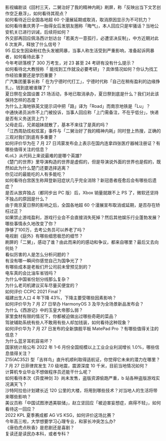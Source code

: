 影视编剧谈《回村三天，二舅治好了我的精神内耗》刷屏，称「反映出当下文艺创作空乏悬浮」，如何看待其观点？  
如何看待近日全国各地超 60 个漫展延期或取消，取消原因显示为不可抗力？  
如何看待重庆男子一胎得女后发朋友圈称「晦气」，本人回应只是牢骚话？当地公安机关已进行训诫，后续将如何？  
外交部再回应佩洛西计划访台「若美方一意孤行，必遭坚决反制」，中方近期对此 6 次发声，释放了什么信号？  
95 后女生因染粉红色头发被网暴，当事人称生活受到严重影响，准备起诉网暴者，如何看待此事？  
今年考研落榜了 300 万考生，对 23 甚至 24 考研有没有什么提示？  
如何看待北大教授称「 能找到工作就没必要考研」？具体情况如何？你认为找工作经验重要还是学历重要？  
广汽集团董事长称「 在为宁德时代打工」，宁德时代称「自己在稍有盈利的边缘挣扎」，钱到底被谁赚了？  
夏日祭在全国设置 21 场活动，多地已取消承办，夏日祭到底是什么？我们对此该保持怎样的态度？  
为什么上海地铁英文提示词中把「路」译为「Road」而南京地铁是「Lu」？  
中通快递员派件不上门被投诉，当事人回应称「上门需备注，不在乎低分」，快递是否有义务送货上门？  
父母走后，兄弟姐妹就散了，基本不来往了是真的吗？  
「江西周劼炫权炫富」事件与「二舅治好了我的精神内耗」同时登上热搜，正确的三观对我们到底有多重要？  
如何评价华为在 7 月 27 日鸿蒙发布会上表示在国内连拿四张医疗器械注册证？有哪些值得关注的信息？  
《LoL》从代码上来说最难的是哪个英雄?  
《楚门的世界》里导演构造的世界是虚假的，但是导演说外面的世界也是假的，既然如此为什么楚门还要选择逃离？  
你见过的最能吃的人有多能吃？  
如何看待白宫医生称拜登新冠症状几乎完全消除？新冠患者痊愈后会有哪些后遗症？  
是否从放弃独占（都同步出 PC 版）后，Xbox 销量就跟不上 PS 了，微软还坚持不独占的原因是什么？  
由于南京夏日祭的影响之后，全国各地超 60 个漫展宣布取消或延期，是否存在矫枉过正？  
如果禁止游戏盈利，游戏行业会不会直接消失死掉？然后其他娱乐行业蓬勃发展？  
哪些事情永久地改变了你？  
挣够了100万，去考公务员可以养老了吗？  
电视剧《庭外》有哪些细思极恐的细节？  
刷屏的「二舅」，感动了谁？由此而来的的感动和争议，都来自哪里？最后又去向何处？  
看似厉害的人是怎么分析问题的？  
有没有哪一瞬间你感觉自己为国争光了？  
有哪些成本是老板们开公司前未曾预见到的？  
电车真的会比油车省钱吗？  
为什么中国省份划分线那么复杂？  
为什么老司机建议买车尽量买便宜的？  
如何评价 CCPC 2021 Final？  
福建出生人口 4 年下降 43%，下降主要受哪些因素影响？  
如何评价华为 7 月 27 日举办 HarmonyOS 3 及华为全场景新品发布会？  
为什么《西游记》中的玉皇大帝那么弱？  
家里食材有限的情况下，你都被迫做出过哪些奇葩的菜品？  
驾驶辅助系统有些人不敢用有些人却加钱装，如何看待这种现象？  
如何评价华为 7 月 27 日发布的全新旗舰平板 MatePad Pro ？有哪些值得关注的信息？  
为什么蓝牙耳机容易坏？  
国家统计局公布 2022 年 1-6 月份全国规模以上工业企业利润增长 1.0%，哪些信息值得关注？  
Z15(AC352) 型「吉祥鸟」直升机顺利取得适航证，你觉得它未来的潜力在哪里？  
7 月 27 日菲律宾发生 7.0 级地震，震源深度 10 千米，目前当地情况如何？  
计算机专业毕业不想做程序员还能干什么呢？  
如何看待本次《异度神剑 3》尚未发售，盗版资源偷跑严重，b 站各种盗版游戏实况满天飞？  
沙特阿拉伯计划建长近 120 公里的大楼，将用到哪些技术？对当地人的生活将带来哪些影响？  
美议员称「中国试图渗透美联储」，赵立坚回应「被迫害妄想症，病得不轻」，如何看待这一回应？  
2022 KPL 夏季赛成都 AG VS KSG，如何评价这场比赛？  
今年高三啦，大学想要学习心理专业，和家长冲突怎么办?  
《唐伯虎点秋香》是悲剧还是喜剧？  
复读还是读民办本科，或者专科？  
